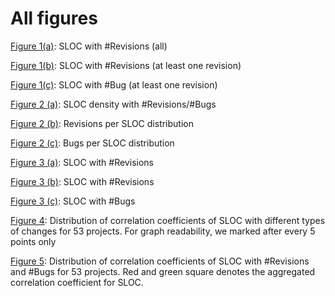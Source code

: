 # All figures

[Figure 1(a)](./Rq1_fig1a_sloc_selection_all.pdf): SLOC with #Revisions (all)

[Figure 1(b)](./Rq1_fig1b_sloc_selection_only_changed.pdf): SLOC with #Revisions (at least one revision)

[Figure 1(c)](./Rq1_fig1c_sloc_selection_with_bugs.pdf): SLOC with #Bug (at least one revision)

[Figure 2 (a)](./Rq2_fig2a.pdf): SLOC density with #Revisions/#Bugs

[Figure 2 (b)](./Rq2_fig2b_revision_density_dist.pdf): Revisions per SLOC distribution

[Figure 2 (c)](./Rq2_fig2c_bugs_density_dist.pdf): Bugs per SLOC distribution

[Figure 3 (a)](./Rq3_fig3a_age_norm_timerange.pdf): SLOC with #Revisions

[Figure 3 (b)](./Rq3_fig3b_revisions_interval_analysis.pdf): SLOC with #Revisions

[Figure 3 (c)](./Rq3_fig3c_bugs_interval_analysis.pdf): SLOC with #Bugs

[Figure 4](./Rq4_fig4.pdf): Distribution of correlation coefficients of SLOC with
different types of changes for 53 projects. For graph readability,
we marked after every 5 points only

[Figure 5](./Rq5_fig5.pdf): Distribution of correlation coefficients of SLOC with
#Revisions and #Bugs for 53 projects. Red and green square
denotes the aggregated correlation coefficient for SLOC.
